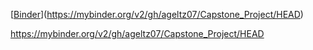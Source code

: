 [[Binder](https://mybinder.org/badge_logo.svg)](https://mybinder.org/v2/gh/ageltz07/Capstone_Project/HEAD)

https://mybinder.org/v2/gh/ageltz07/Capstone_Project/HEAD
